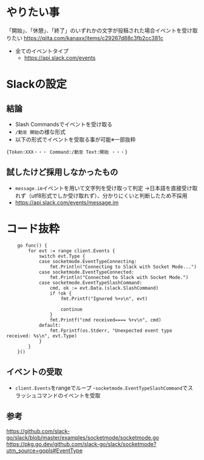 # やりたい事
「開始」、「休憩」、「終了」のいずれかの文字が投稿された場合イベントを受け取りたい
https://qiita.com/kanaxx/items/c29267d88c3fb2cc381c
- 全てのイベントタイプ
  - https://api.slack.com/events

# Slackの設定
## 結論
- Slash Commandsでイベントを受け取る
- `/勤怠 開始`の様な形式
- 以下の形式でイベントを受取る事が可能※一部抜粋
```
{Token:XXX・・・ Command:/勤怠 Text:開始 ・・・}
```

## 試したけど採用しなかったもの
- `message.im`イベントを用いて文字列を受け取って判定
→日本語を直接受け取れず（utf8形式でしか受け取れず）、分かりにくいと判断したため不採用
- https://api.slack.com/events/message.im

# コード抜粋
```
	go func() {
		for evt := range client.Events {
			switch evt.Type {
			case socketmode.EventTypeConnecting:
				fmt.Println("Connecting to Slack with Socket Mode...")
			case socketmode.EventTypeConnected:
				fmt.Println("Connected to Slack with Socket Mode.")
			case socketmode.EventTypeSlashCommand:
				cmd, ok := evt.Data.(slack.SlashCommand)
				if !ok {
					fmt.Printf("Ignored %+v\n", evt)

					continue
				}
				fmt.Printf("cmd received==== %+v\n", cmd)
			default:
				fmt.Fprintf(os.Stderr, "Unexpected event type received: %s\n", evt.Type)
			}
		}
	}()
```
## イベントの受取
- `client.Events`をrangeでループ
-`socketmode.EventTypeSlashCommand`でスラッシュコマンドのイベントを受取

## 参考
https://github.com/slack-go/slack/blob/master/examples/socketmode/socketmode.go
https://pkg.go.dev/github.com/slack-go/slack/socketmode?utm_source=gopls#EventType
